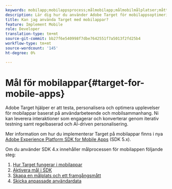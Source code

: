 ```yaml
---
keywords: mobilapp;mobilappsprocess;målmobilapp;målmobilmålplatser;mått för mobilappens framgång
description: Lär dig hur du använder Adobe Target för mobilappsoptimering och -personalisering, med iterativ testning och regelbaserad och AI-driven personalisering.
title: Kan jag använda Target med mobilappar?
feature: Implement Mobile
role: Developer
translation-type: tm+mt
source-git-commit: bb27f6e540998f7dbe7642551f7a5013f2fd25b4
workflow-type: tm+mt
source-wordcount: '145'
ht-degree: 0%

---
```



# Mål för mobilappar{#target-for-mobile-apps}

Adobe Target hjälper er att testa, personalisera och optimera upplevelser för mobilappar baserat på användarbeteende och mobilsammanhang. Ni kan leverera interaktioner som engagerar och konverterar genom iterativ testning samt regelbaserad och AI-driven personalisering.

Mer information om hur du implementerar Target på mobilappar finns i nya [Adobe Experience Platform SDK for Mobile Apps](https://aep-sdks.gitbook.io/docs/using-mobile-extensions/adobe-target) (SDK 5.x).

Om du använder SDK 4.x innehåller målprocessen för mobilappen följande steg:

1. [Hur Target fungerar i mobilappar](/help/c-target-mobile-app/mobile-how-target-works-mobile-apps.md)
1. [Aktivera mål i SDK](/help/c-target-mobile-app/mobile-enable-target-in-sdk.md)
1. [Skapa en målplats och ett framgångsmått](/help/c-target-mobile-app/mobile-create-location-and-metric.md)
1. [Skicka anpassade användardata](/help/c-target-mobile-app/mobile-custom-user-data.md)